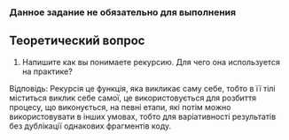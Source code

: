 ﻿### Данное задание не обязательно для выполнения

## Теоретический вопрос 

1. Напишите как вы понимаете рекурсию. Для чего она используется на практике?

Відповідь: Рекурсія це функція, яка викликає саму себе, тобто в її тілі міститься виклик себе самої, це використовується для розбиття процесу, що виконується, на певні етапи, які потім можно використовувати в інших умовах, тобто для варіативності результатів без дублікації однакових фрагментів коду.   
	
